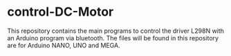 # control-DC-Motor
This repository contains the main programs to control the driver L298N with an Arduino program via bluetooth. The files will be found in this repository are for Arduino NANO, UNO and MEGA.
